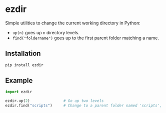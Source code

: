 # ezdir

Simple utilities to change the current working directory in Python:

- `up(n)` goes up `n` directory levels.
- `find("foldername")` goes up to the first parent folder matching a name.

## Installation

```bash
pip install ezdir
```

## Example

```python
import ezdir

ezdir.up(2)               # Go up two levels
ezdir.find("scripts")     # Change to a parent folder named 'scripts', errors if it doesn't exist
```
